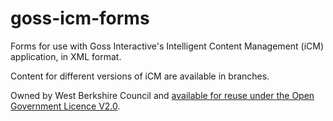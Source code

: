goss-icm-forms
==============
Forms for use with Goss Interactive's Intelligent Content Management (iCM) application, in XML format.

Content for different versions of iCM are available in branches.

Owned by West Berkshire Council and [available for reuse under the Open Government Licence V2.0](http://www.nationalarchives.gov.uk/doc/open-government-licence/version/2/).
